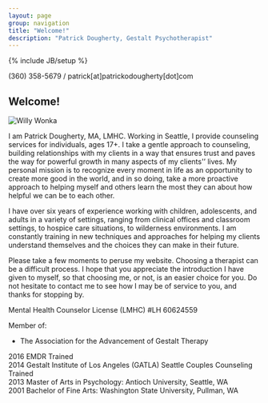 ```yaml
---
layout: page
group: navigation
title: "Welcome!"
description: "Patrick Dougherty, Gestalt Psychotherapist"
---
```

{% include JB/setup %}

<p>(360) 358-5679 / patrick[at]patrickodougherty[dot]com</p>

<h2 id='welcome'>Welcome!</h2>

<img src="/assets/img/new_profile_pic_goes_here.jpg" alt="Willy Wonka" class="about-portrait img-responsive">
<p>I am Patrick Dougherty, MA, LMHC. Working in Seattle, I provide counseling services for individuals, ages 17+. I take a gentle approach to counseling, building relationships with my clients in a way that ensures trust and paves the way for powerful growth in many aspects of my clients'&#8217; lives. My personal mission is to recognize every moment in life as an opportunity to create more good in the world, and in so doing, take a more proactive approach to helping myself and others learn the most they can about how helpful we can be to each other.</p>

<p>I have over six years of experience working with children, adolescents, and adults in a variety of settings, ranging from clinical offices and classroom settings, to hospice care situations, to wilderness environments. I am constantly training in new techniques and approaches for helping my clients understand themselves and the choices they can make in their future.</p>

<p>Please take a few moments to peruse my website. Choosing a therapist can be a difficult process. I hope that you appreciate the introduction I have given to myself, so that choosing me, or not, is an easier choice for you. Do not hesitate to contact me to see how I may be of service to you, and thanks for stopping by.</p>

Mental Health Counselor License (LMHC) #LH 60624559

Member of:

* The Association for the Advancement of Gestalt Therapy

2016 EMDR Trained<br>
2014 Gestalt Institute of Los Angeles (GATLA) Seattle Couples Counseling Trained<br>
2013 Master of Arts in Psychology: Antioch University, Seattle, WA<br />
2001 Bachelor of Fine Arts: Washington State University, Pullman, WA

